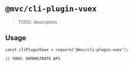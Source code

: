 # `@mvc/cli-plugin-vuex`

> TODO: description

## Usage

```
const cliPluginVuex = require('@mvc/cli-plugin-vuex');

// TODO: DEMONSTRATE API
```
